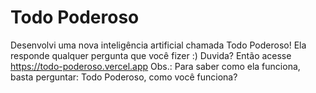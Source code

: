 #  Todo Poderoso

Desenvolvi uma nova inteligência artificial chamada Todo Poderoso! Ela responde qualquer pergunta que você fizer :) Duvida? Então acesse https://todo-poderoso.vercel.app Obs.: Para saber como ela funciona, basta perguntar: Todo Poderoso, como você funciona?

